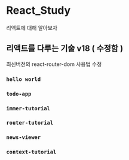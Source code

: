 # React_Study

리액트에 대해 알아보자

## 리액트를 다루는 기술 v18 ( 수정함 )

최신버전의 react-router-dom 사용법 수정

### `hello world`
### `todo-app`
### `immer-tutorial`
### `router-tutorial`
### `news-viewer`
### `context-tutorial`


